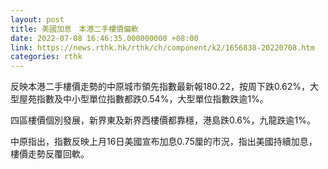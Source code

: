 ```yaml
---
layout: post
title: 美國加息　本港二手樓價偏軟
date: 2022-07-08 16:46:35.000000000 +08:00
link: https://news.rthk.hk/rthk/ch/component/k2/1656838-20220708.htm
categories: rthk
---
```


反映本港二手樓價走勢的中原城市領先指數最新報180.22，按周下跌0.62%，大型屋苑指數及中小型單位指數都跌0.54%，大型單位指數跌逾1%。

四區樓價個別發展，新界東及新界西樓價都靠穩，港島跌0.6%，九龍跌逾1%。

中原指出，指數反映上月16日美國宣布加息0.75厘的市況，指出美國持續加息，樓價走勢反覆回軟。
